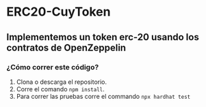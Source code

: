 # ERC20-CuyToken

## Implementemos un token erc-20 usando los contratos de OpenZeppelin

### ¿Cómo correr este código?

1. Clona o descarga el repositorio.
2. Corre el comando `npm install`.
3. Para correr las pruebas corre el commando `npx hardhat test`